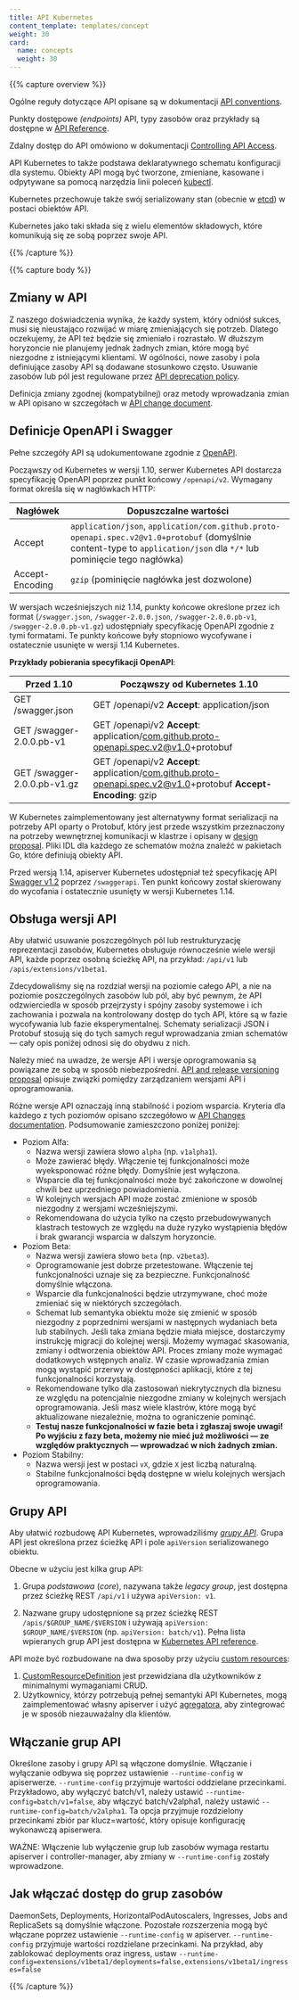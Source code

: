 ```yaml
---
title: API Kubernetes
content_template: templates/concept
weight: 30
card:
  name: concepts
  weight: 30
---
```


{{% capture overview %}}

Ogólne reguły dotyczące API opisane są w dokumentacji
[API conventions](https://git.k8s.io/community/contributors/devel/sig-architecture/api-conventions.md).

Punkty dostępowe _(endpoints)_ API, typy zasobów oraz przykłady są dostępne w
[API Reference](/docs/reference).

Zdalny dostęp do API omówiono w dokumentacji
[Controlling API Access](/docs/reference/access-authn-authz/controlling-access/).

API Kubernetes to także podstawa deklaratywnego schematu konfiguracji dla
systemu. Obiekty API mogą być tworzone, zmieniane, kasowane i odpytywane sa
pomocą narzędzia linii poleceń [kubectl](/docs/reference/kubectl/overview/).

Kubernetes przechowuje także swój serializowany stan (obecnie w
[etcd](https://coreos.com/docs/distributed-configuration/getting-started-with-etcd/))
w postaci obiektów API.

Kubernetes jako taki składa się z wielu elementów składowych, które komunikują
się ze sobą poprzez swoje API.

{{% /capture %}}

{{% capture body %}}

## Zmiany w API

Z naszego doświadczenia wynika, że każdy system, który odniósł sukces, musi się
nieustająco rozwijać w miarę zmieniających się potrzeb. Dlatego oczekujemy, że
API też będzie się zmieniało i rozrastało. W dłuższym horyzoncie nie planujemy
jednak żadnych zmian, które mogą być niezgodne z istniejącymi klientami. W
ogólności, nowe zasoby i pola definiujące zasoby API są dodawane stosunkowo
często. Usuwanie zasobów lub pól jest regulowane przez
[API deprecation policy](/docs/reference/using-api/deprecation-policy/).

Definicja zmiany zgodnej (kompatybilnej) oraz metody wprowadzania zmian w API
opisano w szczegółach w
[API change document](https://git.k8s.io/community/contributors/devel/sig-architecture/api_changes.md).

## Definicje OpenAPI i Swagger

Pełne szczegóły API są udokumentowane zgodnie z
[OpenAPI](https://www.openapis.org/).

Począwszy od Kubernetes w wersji 1.10, serwer Kubernetes API dostarcza
specyfikację OpenAPI poprzez punkt końcowy `/openapi/v2`. Wymagany format
określa się w nagłówkach HTTP:

| Nagłówek        | Dopuszczalne wartości                                                                                                                                                  |
| --------------- | ---------------------------------------------------------------------------------------------------------------------------------------------------------------------- |
| Accept          | `application/json`, `application/com.github.proto-openapi.spec.v2@v1.0+protobuf` (domyślnie content-type to `application/json` dla `*/*` lub pominięcie tego nagłówka) |
| Accept-Encoding | `gzip` (pominięcie nagłówka jest dozwolone)                                                                                                                            |

W wersjach wcześniejszych niż 1.14, punkty końcowe określone przez ich format
(`/swagger.json`, `/swagger-2.0.0.json`, `/swagger-2.0.0.pb-v1`,
`/swagger-2.0.0.pb-v1.gz`) udostępniały specyfikację OpenAPI zgodnie z tymi
formatami. Te punkty końcowe były stopniowo wycofywane i ostatecznie usunięte w
wersji 1.14 Kubernetes.

**Przykłady pobierania specyfikacji OpenAPI**:

| Przed 1.10                  | Począwszy od Kubernetes 1.10                                                                                     |
| --------------------------- | ---------------------------------------------------------------------------------------------------------------- |
| GET /swagger.json           | GET /openapi/v2 **Accept**: application/json                                                                     |
| GET /swagger-2.0.0.pb-v1    | GET /openapi/v2 **Accept**: application/com.github.proto-openapi.spec.v2@v1.0+protobuf                           |
| GET /swagger-2.0.0.pb-v1.gz | GET /openapi/v2 **Accept**: application/com.github.proto-openapi.spec.v2@v1.0+protobuf **Accept-Encoding**: gzip |

W Kubernetes zaimplementowany jest alternatywny format serializacji na potrzeby
API oparty o Protobuf, który jest przede wszystkim przeznaczony na potrzeby
wewnętrznej komunikacji w klastrze i opisany w
[design proposal](https://github.com/kubernetes/community/blob/master/contributors/design-proposals/api-machinery/protobuf.md).
Pliki IDL dla każdego ze schematów można znaleźć w pakietach Go, które definiują
obiekty API.

Przed wersją 1.14, apiserver Kubernetes udostępniał też specyfikację API
[Swagger v1.2](http://swagger.io/) poprzez `/swaggerapi`. Ten punkt końcowy
został skierowany do wycofania i ostatecznie usunięty w wersji Kubernetes 1.14.

## Obsługa wersji API

Aby ułatwić usuwanie poszczególnych pól lub restrukturyzację reprezentacji
zasobów, Kubernetes obsługuje równocześnie wiele wersji API, każde poprzez
osobną ścieżkę API, na przykład: `/api/v1` lub `/apis/extensions/v1beta1`.

Zdecydowaliśmy się na rozdział wersji na poziomie całego API, a nie na poziomie
poszczególnych zasobów lub pól, aby być pewnym, że API odzwierciedla w sposób
przejrzysty i spójny zasoby systemowe i ich zachowania i pozwala na kontrolowany
dostęp do tych API, które są w fazie wycofywania lub fazie eksperymentalnej.
Schematy serializacji JSON i Protobuf stosują się do tych samych reguł
wprowadzania zmian schematów — cały opis poniżej odnosi się do obydwu z nich.

Należy mieć na uwadze, że wersje API i wersje oprogramowania są powiązane ze
sobą w sposób niebezpośredni.
[API and release versioning proposal](https://git.k8s.io/community/contributors/design-proposals/release/versioning.md)
opisuje związki pomiędzy zarządzaniem wersjami API i oprogramowania.

Różne wersje API oznaczają inną stabilność i poziom wsparcia. Kryteria dla
każdego z tych poziomów opisano szczegółowo w
[API Changes documentation](https://git.k8s.io/community/contributors/devel/sig-architecture/api_changes.md#alpha-beta-and-stable-versions).
Podsumowanie zamieszczono poniżej poniżej:

- Poziom Alfa:
  - Nazwa wersji zawiera słowo `alpha` (np. `v1alpha1`).
  - Może zawierać błędy. Włączenie tej funkcjonalności może wyeksponować różne
    błędy. Domyślnie jest wyłączona.
  - Wsparcie dla tej funkcjonalności może być zakończone w dowolnej chwili bez
    uprzedniego powiadomienia.
  - W kolejnych wersjach API może zostać zmienione w sposób niezgodny z wersjami
    wcześniejszymi.
  - Rekomendowana do użycia tylko na często przebudowywanych klastrach testowych
    ze względu na duże ryzyko wystąpienia błędów i brak gwarancji wsparcia w
    dalszym horyzoncie.
- Poziom Beta:
  - Nazwa wersji zawiera słowo `beta` (np. `v2beta3`).
  - Oprogramowanie jest dobrze przetestowane. Włączenie tej funkcjonalności
    uznaje się za bezpieczne. Funkcjonalność domyślnie włączona.
  - Wsparcie dla funkcjonalności będzie utrzymywane, choć może zmieniać się w
    niektórych szczegółach.
  - Schemat lub semantyka obiektu może się zmienić w sposób niezgodny z
    poprzednimi wersjami w następnych wydaniach beta lub stabilnych. Jeśli taka
    zmiana będzie miała miejsce, dostarczymy instrukcję migracji do kolejnej
    wersji. Możemy wymagać skasowania, zmiany i odtworzenia obiektów API. Proces
    zmiany może wymagać dodatkowych wstępnych analiz. W czasie wprowadzania
    zmian mogą wystąpić przerwy w dostępności aplikacji, które z tej
    funkcjonalności korzystają.
  - Rekomendowane tylko dla zastosowań niekrytycznych dla biznesu ze względu na
    potencjalnie niezgodne zmiany w kolejnych wersjach oprogramowania. Jeśli
    masz wiele klastrów, które mogą być aktualizowane niezależnie, można to
    ograniczenie pominąć.
  - **Testuj nasze funkcjonalności w fazie beta i zgłaszaj swoje uwagi! Po
    wyjściu z fazy beta, możemy nie mieć już możliwości — ze względów
    praktycznych — wprowadzać w nich żadnych zmian.**
- Poziom Stabilny:
  - Nazwa wersji jest w postaci `vX`, gdzie `X` jest liczbą naturalną.
  - Stabilne funkcjonalności będą dostępne w wielu kolejnych wersjach
    oprogramowania.

## Grupy API

Aby ułatwić rozbudowę API Kubernetes, wprowadziliśmy
[_grupy API_](https://git.k8s.io/community/contributors/design-proposals/api-machinery/api-group.md).
Grupa API jest określona przez ścieżkę API i pole `apiVersion` serializowanego
obiektu.

Obecne w użyciu jest kilka grup API:

1. Grupa _podstawowa_ (_core_), nazywana także _legacy group_, jest dostępna
   przez ścieżkę REST `/api/v1` i używa `apiVersion: v1`.

1. Nazwane grupy udostępnione są przez ścieżkę REST `/apis/$GROUP_NAME/$VERSION`
   i używają `apiVersion: $GROUP_NAME/$VERSION` (np. `apiVersion: batch/v1`).
   Pełna lista wpieranych grup API jest dostępna w
   [Kubernetes API reference](/pl/docs/reference/).

API może być rozbudowane na dwa sposoby przy użyciu
[custom resources](/docs/concepts/api-extension/custom-resources/):

1. [CustomResourceDefinition](/docs/tasks/access-kubernetes-api/extend-api-custom-resource-definitions/)
   jest przewidziana dla użytkowników z minimalnymi wymaganiami CRUD.
1. Użytkownicy, którzy potrzebują pełnej semantyki API Kubernetes, mogą
   zaimplementować własny apiserver i użyć
   [agregatora](/docs/tasks/access-kubernetes-api/configure-aggregation-layer/),
   aby zintegrować je w sposób niezauważalny dla klientów.

## Włączanie grup API

Określone zasoby i grupy API są włączone domyślnie. Włączanie i wyłączanie
odbywa się poprzez ustawienie `--runtime-config` w apiserwerze.
`--runtime-config` przyjmuje wartości oddzielane przecinkami. Przykładowo, aby
wyłączyć batch/v1, należy ustawić `--runtime-config=batch/v1=false`, aby włączyć
batch/v2alpha1, należy ustawić `--runtime-config=batch/v2alpha1`. Ta opcja
przyjmuje rozdzielony przecinkami zbiór par klucz=wartość, który opisuje
konfigurację wykonawczą apiserwera.

WAŻNE: Włączenie lub wyłączenie grup lub zasobów wymaga restartu apiserver i
controller-manager, aby zmiany w `--runtime-config` zostały wprowadzone.

## Jak włączać dostęp do grup zasobów

DaemonSets, Deployments, HorizontalPodAutoscalers, Ingresses, Jobs and
ReplicaSets są domyślnie włączone. Pozostałe rozszerzenia mogą być włączane
poprzez ustawienie `--runtime-config` w apiserver. `--runtime-config` przyjmuje
wartości rozdzielane przecinkami. Na przykład, aby zablokować deployments oraz
ingress, ustaw
`--runtime-config=extensions/v1beta1/deployments=false,extensions/v1beta1/ingresses=false`

{{% /capture %}}
